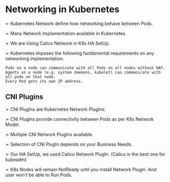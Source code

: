 # Networking in Kubernetes

➢ Kubernetes Network define how networking behave between Pods.

➢ Many Network Implementation available in Kubernetes.

➢ We are Using Calico Network in K8s HA SetUp.

➢ Kubernetes imposes the following fundamental requirements on any networking implementation.

```
Pods on a node can communicate with all Pods on all nodes without NAT.
Agents on a node (e.g. system daemons, kubelet) can communicate with all pods on that node.
Every Pod gets its own IP address.
```

## CNI Plugins

➢ CNI PlugIns are Kubernetes Network PlugIns.

➢ CNI PlugIns provide connectivity between Pods as per K8s Network Model.

➢ Multiple CNI Network PlugIns available.

➢ Selection of CNI PlugIn depends on your Business Needs.

➢ Our HA SetUp, we used Calico Network PlugIn. (Calico is the best one for kubeadm)

➢ K8s Nodes will remain NotReady until you install Network Plugin. And user won’t be able to Run Pods.

